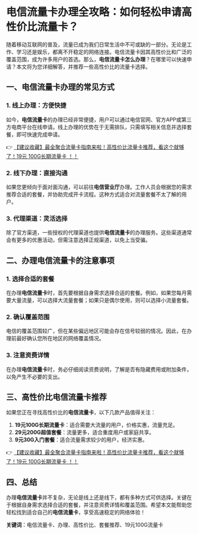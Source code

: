 # 电信流量卡办理全攻略：如何轻松申请高性价比流量卡？

随着移动互联网的普及，流量已成为我们日常生活中不可或缺的一部分。无论是工作、学习还是娱乐，都离不开稳定的网络连接。电信流量卡因其高性价比和广泛的覆盖范围，成为许多用户的首选。那么，**电信流量卡怎么办理**？在哪里可以快速申请？本文将为您详细解答，并推荐一些高性价比的流量卡选择。

## 一、电信流量卡办理的常见方式

### 1. 线上办理：方便快捷
如今，**电信流量卡**的办理已经非常便捷，用户可以通过电信官网、官方APP或第三方电商平台在线申请。线上办理的优势在于无需排队，只需填写相关信息并选择套餐，即可快速完成申请。

👉 [【建议收藏】最全聚合流量卡指南来啦！高性价比流量卡推荐，看这个就够了！19元 100G长期流量卡 ！！](https://bit.ly/Liuliangka)

### 2. 线下办理：直接沟通
如果您更倾向于面对面沟通，可以前往**电信营业厅**办理。工作人员会根据您的需求推荐合适的套餐，并协助完成开卡流程。这种方式适合对流量套餐不太了解的用户。

### 3. 代理渠道：灵活选择
除了官方渠道，一些授权的代理渠道也提供**电信流量卡**的办理服务。这些渠道通常会有更多的优惠活动，但需注意选择正规渠道，以免上当受骗。

## 二、办理电信流量卡的注意事项

### 1. 选择合适的套餐
在办理**电信流量卡**时，首先要根据自身需求选择合适的套餐。例如，如果您每月需要大量流量，可以选择大流量套餐；如果只是偶尔使用，则可以选择小流量套餐。

### 2. 确认覆盖范围
电信的覆盖范围较广，但在某些偏远地区可能会存在信号较弱的情况。因此，在办理前最好确认您所在地区的网络覆盖情况。

### 3. 注意资费详情
在办理**电信流量卡**时，务必仔细阅读资费说明，了解是否有隐藏费用或附加条件，以免产生不必要的支出。

## 三、高性价比电信流量卡推荐

如果您正在寻找高性价比的**电信流量卡**，以下几款产品值得关注：

1. **19元100G长期流量卡**：适合需要大流量的用户，价格实惠，流量充足。
2. **29元200G超值套餐**：流量更多，适合重度用户或家庭共享。
3. **9元30G入门套餐**：适合流量需求较少的用户，经济实惠。

👉 [【建议收藏】最全聚合流量卡指南来啦！高性价比流量卡推荐，看这个就够了！19元 100G长期流量卡 ！！](https://bit.ly/Liuliangka)

## 四、总结

办理**电信流量卡**并不复杂，无论是线上还是线下，都有多种方式可供选择。关键在于根据自身需求选择合适的套餐，并注意资费详情和覆盖范围。希望本文能帮助您轻松找到适合自己的**电信流量卡**，享受高速稳定的网络体验！

**关键词**：电信流量卡、办理、高性价比、套餐推荐、19元100G流量卡